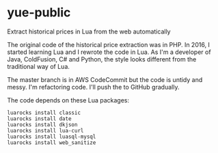 # yue-public
Extract historical prices in Lua from the web automatically

The original code of the historical price extraction was in PHP. In 2016, I started learning Lua and I rewrote the code in Lua. As I'm a developer of Java, ColdFusion, C# and Python, the style looks different from the traditional way of Lua.

The master branch is in AWS CodeCommit but the code is untidy and messy. I'm refactoring code. I'll push the to GitHub gradually.

The code depends on these Lua packages:
```shell
luarocks install classic
luarocks install date
luarocks install dkjson
luarocks install lua-curl
luarocks install luasql-mysql
luarocks install web_sanitize